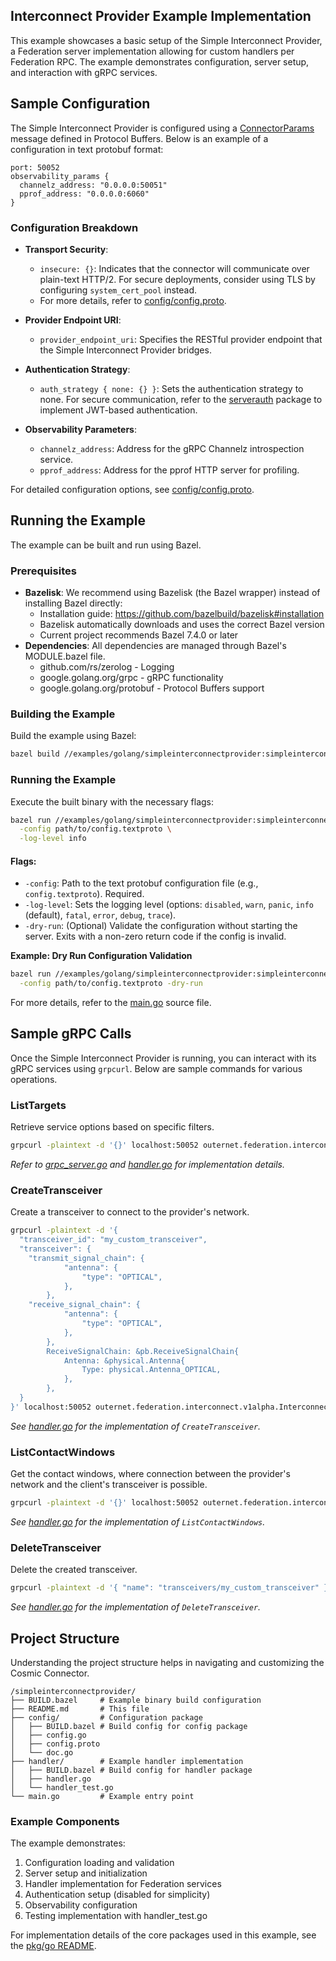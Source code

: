 ## Interconnect Provider Example Implementation

This example showcases a basic setup of the Simple Interconnect Provider, a Federation server implementation allowing for custom handlers per Federation RPC. The example demonstrates configuration, server setup, and interaction with gRPC services.

## Sample Configuration

The Simple Interconnect Provider is configured using a [ConnectorParams](../../pkg/go/config/config.proto) message defined in Protocol Buffers. Below is an example of a configuration in text protobuf format:

```textproto
port: 50052
observability_params {
  channelz_address: "0.0.0.0:50051"
  pprof_address: "0.0.0.0:6060"
}
```

### Configuration Breakdown

- **Transport Security**:
  - `insecure: {}`: Indicates that the connector will communicate over plain-text HTTP/2. For secure deployments, consider using TLS by configuring `system_cert_pool` instead.
  - For more details, refer to [config/config.proto](../../pkg/go/config/config.proto).

- **Provider Endpoint URI**:
  - `provider_endpoint_uri`: Specifies the RESTful provider endpoint that the Simple Interconnect Provider bridges.

- **Authentication Strategy**:
  - `auth_strategy { none: {} }`: Sets the authentication strategy to none. For secure communication, refer to the [serverauth](../../pkg/go/auth/serverauth.go) package to implement JWT-based authentication.

- **Observability Parameters**:
  - `channelz_address`: Address for the gRPC Channelz introspection service.
  - `pprof_address`: Address for the pprof HTTP server for profiling.

For detailed configuration options, see [config/config.proto](config/config.proto).

## Running the Example

The example can be built and run using Bazel.

### Prerequisites

- **Bazelisk**: We recommend using Bazelisk (the Bazel wrapper) instead of installing Bazel directly:
  - Installation guide: https://github.com/bazelbuild/bazelisk#installation
  - Bazelisk automatically downloads and uses the correct Bazel version
  - Current project recommends Bazel 7.4.0 or later
- **Dependencies**: All dependencies are managed through Bazel's MODULE.bazel file.
  - github.com/rs/zerolog - Logging
  - google.golang.org/grpc - gRPC functionality
  - google.golang.org/protobuf - Protocol Buffers support

### Building the Example

Build the example using Bazel:

```bash
bazel build //examples/golang/simpleinterconnectprovider:simpleinterconnectprovider
```

### Running the Example

Execute the built binary with the necessary flags:

```bash
bazel run //examples/golang/simpleinterconnectprovider:simpleinterconnectprovider -- \
  -config path/to/config.textproto \
  -log-level info
```

#### Flags:

- `-config`: Path to the text protobuf configuration file (e.g., `config.textproto`). Required.
- `-log-level`: Sets the logging level (options: `disabled`, `warn`, `panic`, `info` (default), `fatal`, `error`, `debug`, `trace`).
- `-dry-run`: (Optional) Validate the configuration without starting the server. Exits with a non-zero return code if the config is invalid.

**Example: Dry Run Configuration Validation**

```bash
bazel run //examples/golang/simpleinterconnectprovider:simpleinterconnectprovider -- \
  -config path/to/config.textproto -dry-run
```

For more details, refer to the [main.go](./main.go) source file.

## Sample gRPC Calls

Once the Simple Interconnect Provider is running, you can interact with its gRPC services using `grpcurl`. Below are sample commands for various operations.

### ListTargets

Retrieve service options based on specific filters.

```bash
grpcurl -plaintext -d '{}' localhost:50052 outernet.federation.interconnect.v1alpha.InterconnectService/ListTargets
```

*Refer to [grpc_server.go](../../pkg/go/server/grpc_server.go) and [handler.go](./handler/handler.go) for implementation details.*

### CreateTransceiver

Create a transceiver to connect to the provider's network.

```bash
grpcurl -plaintext -d '{
  "transceiver_id": "my_custom_transceiver",
  "transceiver": {
    "transmit_signal_chain": {
			"antenna": {
				"type": "OPTICAL",
			},
		},    
    "receive_signal_chain": {
			"antenna": {
				"type": "OPTICAL",
			},
		},
		ReceiveSignalChain: &pb.ReceiveSignalChain{
			Antenna: &physical.Antenna{
				Type: physical.Antenna_OPTICAL,
			},
		},
  }
}' localhost:50052 outernet.federation.interconnect.v1alpha.InterconnectService/CreateTransceiver
```

*See [handler.go](./handler/handler.go) for the implementation of `CreateTransceiver`.*

### ListContactWindows

Get the contact windows, where connection between the provider's network and the client's transceiver is possible.

```bash
grpcurl -plaintext -d '{}' localhost:50052 outernet.federation.interconnect.v1alpha.InterconnectService/ListContactWindows
```

*See [handler.go](./handler/handler.go) for the implementation of `ListContactWindows`.*

### DeleteTransceiver

Delete the created transceiver.

```bash
grpcurl -plaintext -d '{ "name": "transceivers/my_custom_transceiver" }' localhost:50052 outernet.federation.interconnect.v1alpha.InterconnectService/DeleteTransceiver
```

*See [handler.go](./handler/handler.go) for the implementation of `DeleteTransceiver`.*

## Project Structure

Understanding the project structure helps in navigating and customizing the Cosmic Connector.

```
/simpleinterconnectprovider/
├── BUILD.bazel     # Example binary build configuration
├── README.md       # This file
├── config/         # Configuration package
│   ├── BUILD.bazel # Build config for config package
│   ├── config.go
│   ├── config.proto
│   └── doc.go
├── handler/        # Example handler implementation
│   ├── BUILD.bazel # Build config for handler package
│   ├── handler.go
│   └── handler_test.go
└── main.go         # Example entry point
```

### Example Components

The example demonstrates:
1. Configuration loading and validation
2. Server setup and initialization
3. Handler implementation for Federation services
4. Authentication setup (disabled for simplicity)
5. Observability configuration
6. Testing implementation with handler_test.go

For implementation details of the core packages used in this example, see the [pkg/go README](../../pkg/go/README.md).
